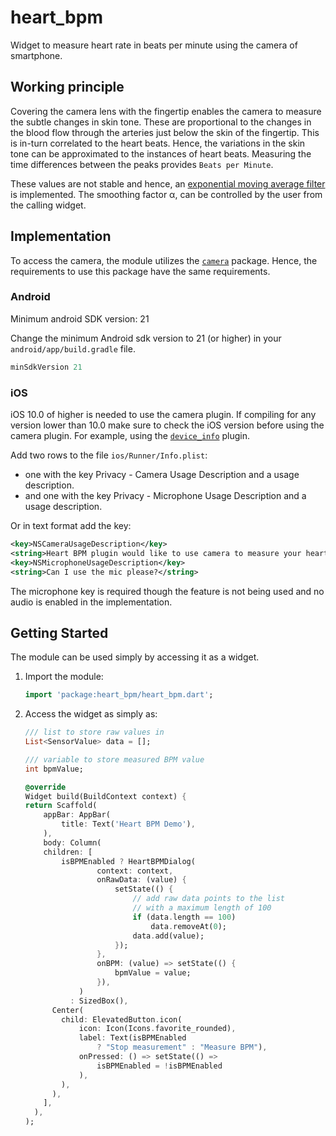 # heart_bpm

Widget to measure heart rate in beats per minute using the camera of smartphone.

## Working principle

Covering the camera lens with the fingertip enables the camera to
measure the subtle changes in skin tone. These are proportional to
the changes in the blood flow through the arteries just below the
skin of the fingertip. This is in-turn correlated to the heart beats.
Hence, the variations in the skin tone can be approximated to the
instances of heart beats. Measuring the time differences between
the peaks provides `Beats per Minute`.

These values are not stable and hence, an [exponential moving average
filter](https://en.wikipedia.org/wiki/Moving_average#Exponential_moving_average)
is implemented. The smoothing factor &alpha;, can be controlled by the
user from the calling widget.

## Implementation

To access the camera, the module utilizes the
[`camera`](https://pub.dev/packages/camera) package. Hence, the
requirements to use this package have the same requirements.

### Android

Minimum android SDK version: 21

Change the minimum Android sdk version to 21 (or higher) in your
`android/app/build.gradle` file.

```gradle
minSdkVersion 21
```

### iOS

iOS 10.0 of higher is needed to use the camera plugin. If compiling
for any version lower than 10.0 make sure to check the iOS version
before using the camera plugin. For example, using the
[`device_info`](https://pub.dev/packages/device_info) plugin.

Add two rows to the file `ios/Runner/Info.plist`:

- one with the key Privacy - Camera Usage Description and a usage
  description.
- and one with the key Privacy - Microphone Usage Description and a
  usage description.

Or in text format add the key:

```xml
<key>NSCameraUsageDescription</key>
<string>Heart BPM plugin would like to use camera to measure your heart rate.</string>
<key>NSMicrophoneUsageDescription</key>
<string>Can I use the mic please?</string>
```

The microphone key is required though the feature is not being used
and no audio is enabled in the implementation.

## Getting Started

The module can be used simply by accessing it as a widget.

1. Import the module:

   ```dart
   import 'package:heart_bpm/heart_bpm.dart';
   ```

2. Access the widget as simply as:

    ```dart
    /// list to store raw values in
    List<SensorValue> data = [];

    /// variable to store measured BPM value
    int bpmValue;

    @override
    Widget build(BuildContext context) {
    return Scaffold(
        appBar: AppBar(
            title: Text('Heart BPM Demo'),
        ),
        body: Column(
        children: [
            isBPMEnabled ? HeartBPMDialog(
                    context: context,
                    onRawData: (value) {
                        setState(() {
                            // add raw data points to the list
                            // with a maximum length of 100
                            if (data.length == 100)
                                data.removeAt(0);
                            data.add(value);
                        });
                    },
                    onBPM: (value) => setState(() {
                        bpmValue = value;
                    }),
                )
              : SizedBox(),
          Center(
            child: ElevatedButton.icon(
                icon: Icon(Icons.favorite_rounded),
                label: Text(isBPMEnabled
                    ? "Stop measurement" : "Measure BPM"),
                onPressed: () => setState(() =>
                    isBPMEnabled = !isBPMEnabled
                ),
            ),
          ),
        ],
      ),
    );
    ```
